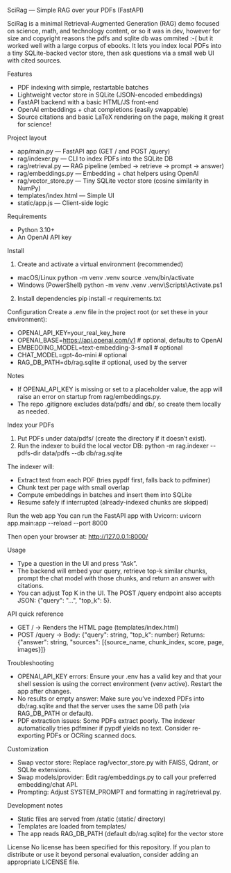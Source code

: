 SciRag — Simple RAG over your PDFs (FastAPI)

SciRag is a minimal Retrieval-Augmented Generation (RAG) demo focused on science, math, and technology content, or so it was in dev, however for size and copyright reasons the pdfs and sqlite db was ommited :-( but it worked well with a large corpus of ebooks. It lets you index local PDFs into a tiny SQLite-backed vector store, then ask questions via a small web UI with cited sources.

Features
- PDF indexing with simple, restartable batches
- Lightweight vector store in SQLite (JSON-encoded embeddings)
- FastAPI backend with a basic HTML/JS front-end
- OpenAI embeddings + chat completions (easily swappable)
- Source citations and basic LaTeX rendering on the page, making it great for science!

Project layout
- app/main.py — FastAPI app (GET / and POST /query)
- rag/indexer.py — CLI to index PDFs into the SQLite DB
- rag/retrieval.py — RAG pipeline (embed → retrieve → prompt → answer)
- rag/embeddings.py — Embedding + chat helpers using OpenAI
- rag/vector_store.py — Tiny SQLite vector store (cosine similarity in NumPy)
- templates/index.html — Simple UI
- static/app.js — Client-side logic

Requirements
- Python 3.10+
- An OpenAI API key

Install
1) Create and activate a virtual environment (recommended)
- macOS/Linux
  python -m venv .venv
  source .venv/bin/activate
- Windows (PowerShell)
  python -m venv .venv
  .venv\Scripts\Activate.ps1

2) Install dependencies
  pip install -r requirements.txt

Configuration
Create a .env file in the project root (or set these in your environment):
- OPENAI_API_KEY=your_real_key_here
- OPENAI_BASE=https://api.openai.com/v1            # optional, defaults to OpenAI
- EMBEDDING_MODEL=text-embedding-3-small           # optional
- CHAT_MODEL=gpt-4o-mini                           # optional
- RAG_DB_PATH=db/rag.sqlite                        # optional, used by the server

Notes
- If OPENAI_API_KEY is missing or set to a placeholder value, the app will raise an error on startup from rag/embeddings.py.
- The repo .gitignore excludes data/pdfs/ and db/, so create them locally as needed.

Index your PDFs
1) Put PDFs under data/pdfs/ (create the directory if it doesn’t exist).
2) Run the indexer to build the local vector DB:
  python -m rag.indexer --pdfs-dir data/pdfs --db db/rag.sqlite

The indexer will:
- Extract text from each PDF (tries pypdf first, falls back to pdfminer)
- Chunk text per page with small overlap
- Compute embeddings in batches and insert them into SQLite
- Resume safely if interrupted (already-indexed chunks are skipped)

Run the web app
You can run the FastAPI app with Uvicorn:
  uvicorn app.main:app --reload --port 8000

Then open your browser at:
  http://127.0.0.1:8000/

Usage
- Type a question in the UI and press “Ask”.
- The backend will embed your query, retrieve top-k similar chunks, prompt the chat model with those chunks, and return an answer with citations.
- You can adjust Top K in the UI. The POST /query endpoint also accepts JSON: {"query": "...", "top_k": 5}.

API quick reference
- GET / → Renders the HTML page (templates/index.html)
- POST /query → Body: {"query": string, "top_k": number}
  Returns: {"answer": string, "sources": [{source_name, chunk_index, score, page, images}]}

Troubleshooting
- OPENAI_API_KEY errors: Ensure your .env has a valid key and that your shell session is using the correct environment (venv active). Restart the app after changes.
- No results or empty answer: Make sure you’ve indexed PDFs into db/rag.sqlite and that the server uses the same DB path (via RAG_DB_PATH or default).
- PDF extraction issues: Some PDFs extract poorly. The indexer automatically tries pdfminer if pypdf yields no text. Consider re-exporting PDFs or OCRing scanned docs.

Customization
- Swap vector store: Replace rag/vector_store.py with FAISS, Qdrant, or SQLite extensions.
- Swap models/provider: Edit rag/embeddings.py to call your preferred embedding/chat API.
- Prompting: Adjust SYSTEM_PROMPT and formatting in rag/retrieval.py.

Development notes
- Static files are served from /static (static/ directory)
- Templates are loaded from templates/
- The app reads RAG_DB_PATH (default db/rag.sqlite) for the vector store

License
No license has been specified for this repository. If you plan to distribute or use it beyond personal evaluation, consider adding an appropriate LICENSE file.
